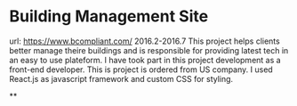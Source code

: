 # Building Management Site

url: https://www.bcompliant.com/
2016.2-2016.7
This project helps clients better manage theire buildings and is responsible for providing latest tech in an easy to use plateform.
I have took part in this project development as a front-end developer.
This is project is ordered from US company.
I used React.js as javascript framework and custom CSS for styling.

**
